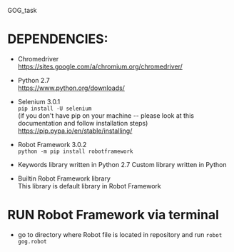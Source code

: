 GOG_task

# DEPENDENCIES:
- Chromedriver  
https://sites.google.com/a/chromium.org/chromedriver/

- Python 2.7    
https://www.python.org/downloads/

- Selenium 3.0.1   
<code>pip install -U selenium</code>  
(if you don't have pip on your machine -- please look at this documentation and follow installation steps)  
https://pip.pypa.io/en/stable/installing/  

- Robot Framework 3.0.2  
<code>python -m pip install robotframework</code>  

- Keywords library written in Python 2.7
Custom library written in Python  

- Builtin Robot Framework library  
This library is default library in Robot Framework    

# RUN Robot Framework via terminal   
- go to directory where Robot file is located in repository and run <code>robot gog.robot</code>
